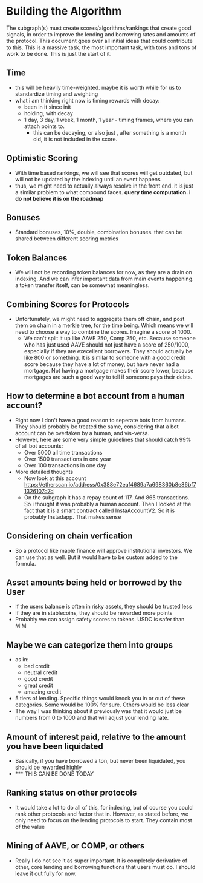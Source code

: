 # Building the Algorithm

The subgraph(s) must create scores/algorithms/rankings that create good signals, in order to improve
the lending and borrowing rates and amounts of the protocol. This document goes over all initial
ideas that could contribute to this. This is a massive task, the most important task, with tons and
tons of work to be done. This is just the start of it.

## Time
- this will be heavily time-weighted. maybe it is worth while for us to standardize timing and weighting
- what i am thinking right now is timing rewards with decay:
  - been in it since init
  - holding, with decay
  - 1 day, 3 day, 1 week, 1 month, 1 year - timing frames, where you can attach points to. 
    - this can be decaying, or also just , after something is a month old, it is not included in the score. 

## Optimistic Scoring
- With time based rankings, we will see that scores will get outdated, but will not be updated by the indexing until an event happens
- thus, we might need to actually always resolve in the front end. it is just a similar problem to what compound faces. **query time computation. i do not believe it is on the roadmap**

## Bonuses
- Standard bonuses, 10%, double, combination bonuses. that can be shared between different scoring metrics

## Token Balances
- We will not be recording token balances for now, as they are a drain on indexing. And we can infer important data from main events happening. a token transfer itself, can be somewhat meaningless.

## Combining Scores for Protocols
- Unfortunately, we might need to aggregate them off chain, and post them on chain in a merkle tree, for the time being. Which means we will need to choose a way to combine the scores. Imagine a score of 1000.
  - We can't split it up like AAVE 250, Comp 250, etc. Because someone who has just used AAVE should not just have a score of 250/1000, especially if they are execellent borrowers. They should actually be like 800 or something. It is similar to someone with a good credit score because they have a lot of money, but have never had a mortgage. Not having a mortgage makes their score lower, because mortgages are such a good way to tell if someone pays their debts. 


## How to determine a bot account from a human account?
- Right now I don't have a good reason to seperate bots from humans. They should probably be treated the same, considering that a bot account can be overtaken by a human, and vis-versa.
- However, here are some very simple guidelines that should catch 99% of all bot accounts:
  - Over 5000 all time transactions
  - Over 1500 transactions in one year
  - Over 100 transactions in one day
- More detailed thoughts
  - Now look at this account https://etherscan.io/address/0x388e72eaf4689a7a698360b8e86bf71326107d7d
  - On the subgraph it has a repay count of 117. And 865 transactions. So i thought it was probably a human account. Then I looked at the fact that it is a smart contract called InstaAccountV2. So it is probably Instadapp. That makes sense 

## Considering on chain verfication
- So a protocol like maple.finance will approve institutional investors. We can use that as well. But it would have to be custom added to the formula.

## Asset amounts being held or borrowed by the User
- If the users balance is often in risky assets, they should be trusted less
- If they are in stablecoins, they should be rewarded more points
- Probably we can assign safety scores to tokens. USDC is safer than MIM

## Maybe we can categorize them into groups
- as in:
  - bad credit
  - neutral credit
  - good credit
  - great credit
  - amazing credit
- 5 tiers of lending. Specific things would knock you in or out of these categories. Some would be 100% for sure. Others
  would be less clear
- The way I was thinking about it previously was that it would just be numbers from 0 to 1000 and that will adjust your lending rate.

## Amount of interest paid, relative to the amount you have been liquidated
- Basically, if you have borrowed a ton, but never been liquidated, you should be rewarded highly
- *** THIS CAN BE DONE TODAY

## Ranking status on other protocols
- It would take a lot to do all of this, for indexing, but of course you could rank other protocols and factor that in. However, as stated before, we only need to focus on the lending protocols to start. They contain most of the value

## Mining of AAVE, or COMP, or others
- Really I do not see it as super important. It is completely derivative of other, core lending and borrowing functions that users must do. I should leave it out fully for now.